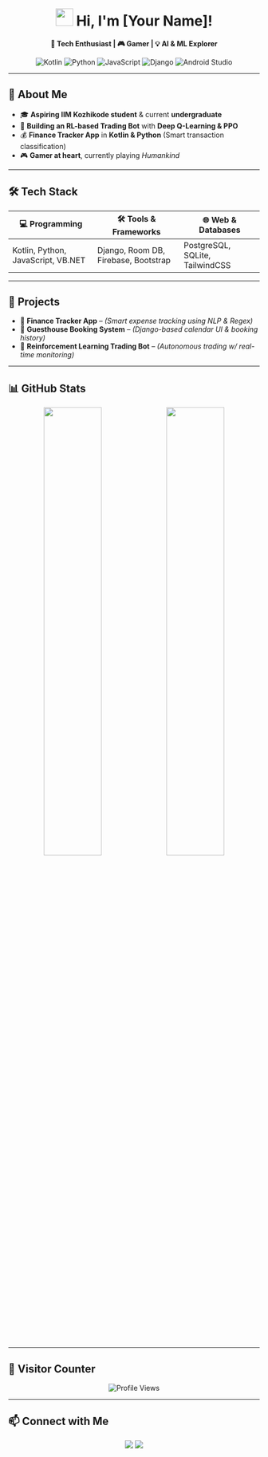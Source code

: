 <!-- Modern GitHub Profile README -->

<h1 align="center">
  <img src="https://em-content.zobj.net/source/microsoft-teams/363/waving-hand_1f44b.png" width="35px"> Hi, I'm [Your Name]!
</h1>

<p align="center">
  <b>🚀 Tech Enthusiast | 🎮 Gamer | 💡 AI & ML Explorer</b>
</p>

<p align="center">
  <img src="https://img.shields.io/badge/Code-Kotlin-blue?style=for-the-badge&logo=kotlin" alt="Kotlin">
  <img src="https://img.shields.io/badge/Code-Python-yellow?style=for-the-badge&logo=python" alt="Python">
  <img src="https://img.shields.io/badge/Code-JavaScript-orange?style=for-the-badge&logo=javascript" alt="JavaScript">
  <img src="https://img.shields.io/badge/Tools-Django-brightgreen?style=for-the-badge&logo=django" alt="Django">
  <img src="https://img.shields.io/badge/Tools-Android_Studio-darkgreen?style=for-the-badge&logo=android-studio" alt="Android Studio">
</p>

---

## **🌟 About Me**
- 🎓 **Aspiring IIM Kozhikode student** & current **undergraduate**  
- 🤖 **Building an RL-based Trading Bot** with **Deep Q-Learning & PPO**  
- 💰 **Finance Tracker App** in **Kotlin & Python** (Smart transaction classification)  
- 🎮 **Gamer at heart**, currently playing *Humankind*  

---

## **🛠️ Tech Stack**
| 💻 Programming  | 🛠️ Tools & Frameworks | 🌐 Web & Databases |
|----------------|-----------------------|--------------------|
| Kotlin, Python, JavaScript, VB.NET | Django, Room DB, Firebase, Bootstrap | PostgreSQL, SQLite, TailwindCSS |

---

## **📌 Projects**
- 🎯 **Finance Tracker App** – *(Smart expense tracking using NLP & Regex)*  
- 🏨 **Guesthouse Booking System** – *(Django-based calendar UI & booking history)*  
- 🤖 **Reinforcement Learning Trading Bot** – *(Autonomous trading w/ real-time monitoring)*  

---

## **📊 GitHub Stats**
<p align="center">
  <img src="https://github-readme-stats.vercel.app/api?username=YourGitHubUsername&show_icons=true&theme=radical" width="48%">
  <img src="https://github-readme-streak-stats.herokuapp.com/?user=YourGitHubUsername&theme=radical" width="48%">
</p>

---

## **🚀 Visitor Counter**
<p align="center">
  <img src="https://komarev.com/ghpvc/?username=YourGitHubUsername&style=flat-square&color=blue" alt="Profile Views">
</p>

---

## **📫 Connect with Me**
<p align="center">
  <a href="https://linkedin.com/in/YourProfile"><img src="https://img.shields.io/badge/LinkedIn-0077B5?style=for-the-badge&logo=linkedin&logoColor=white"></a>
  <a href="https://twitter.com/YourProfile"><img src="https://img.shields.io/badge/Twitter-1DA1F2?style=for-the-badge&logo=twitter&logoColor=white"></a>
</p>
